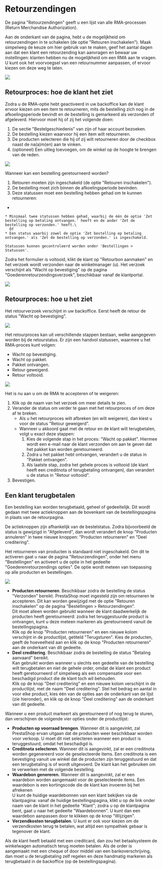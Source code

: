 # Retourzendingen

De pagina "Retourzendingen" geeft u een lijst van alle RMA-processen (Return Merchandise Authorization).

Aan de onderkant van de pagina, hebt u de mogelijkheid om retourzendingen in te schakelen (de optie "Retouren inschakelen"). Maak simpelweg de keuze om hier gebruik van te maken, geef het aantal dagen aan dat een klant een retourzending kan aanvragen en bewaar uw instellingen: klanten hebben nu de mogelijkheid om een RMA aan te vragen. U kunt ook het voorvoegsel van een retournummer aanpassen, of ervoor kiezen om deze weg te laten.

![](../../../.gitbook/assets/40534070.png)

## Retourproces: hoe de klant het ziet <a href="#retourzendingen-retourproces-hoedeklanthetziet" id="retourzendingen-retourproces-hoedeklanthetziet"></a>

Zodra u de RMA-optie hebt geactiveerd in uw backoffice kan de klant ervoor kiezen om een item te retourneren, mits de bestelling zich nog in de afkoelingsperiode bevindt en de bestelling is gemarkeerd als verzonden of afgeleverd. Hiervoor moet hij of zij het volgende doen:

1. De sectie "Bestelgeschiedenis" van zijn of haar account bezoeken.
2. De bestelling kiezen waarvoor hij een item wilt retourneren.
3. De producten selecteren die hij of zij wilt retourneren door de checkbox naast de na(a)m(en) aan te vinken.
4. (optioneel) Een uitleg toevoegen, om de winkel op de hoogte te brengen van de reden.

![](../../../.gitbook/assets/40534071.png)

Wanneer kan een bestelling geretourneerd worden?

1. Retouren moeten zijn ingeschakeld (de optie "Retouren inschakelen").
2. De bestelling moet zich binnen de afkoelingsperiode bevinden.
3. Deze statussen moet een bestelling hebben gehad om te kunnen retourneren:

*

    * Minimaal twee statussen hebben gehad, waarbij de één de optie 'Zet bestelling op betaling ontvangen.' heeft en de ander 'Zet de bestelling op verzonden.' heeft.\
      Óf
    * Een status waarbij zowel de optie 'Zet bestelling op betaling ontvangen.' als 'Zet de bestelling op verzonden.' is ingeschakeld.

    Statussen kunnen gecontroleerd worden onder 'Bestellingen > Statussen'.

Zodra het formulier is voltooid, klikt de klant op "Retourbon aanmaken" en het verzoek wordt verzonden naar de winkelmanager (u). Het verzoek verschijnt als "Wacht op bevestiging" op de pagina "Goederenretourzendingsverzoek", beschikbaar vanaf de klantportal.

![](../../../.gitbook/assets/40534072.png)

## Retourproces: hoe u het ziet <a href="#retourzendingen-retourproces-hoeuhetziet" id="retourzendingen-retourproces-hoeuhetziet"></a>

Het retourverzoek verschijnt in uw backoffice. Eerst heeft de retour de status "Wacht op bevestiging".

![](../../../.gitbook/assets/40534073.png)

Het retourproces kan uit verschillende stappen bestaan, welke aangegeven worden bij de retourstatus. Er zijn een handvol statussen, waarmee u het RMA-proces kunt volgen:

* Wacht op bevestiging.
* Wacht op pakket.
* Pakket ontvangen.
* Retour geweigerd.
* Retour voltooid.

![](../../../.gitbook/assets/40534074.png)

Het is nu aan u om de RMA te accepteren of te weigeren:

1. Klik op de naam van het verzoek om meer details te zien.
2. Verander de status om verder te gaan met het retourproces of om deze af te breken.
   * Als u het retourproces wilt afbreken (en wilt weigeren), dan kiest u voor de status "Retour geweigerd".
   * Wanneer u akkoord gaat met de retour en de klant wilt terugbetalen, volgt u exact deze stappen:
     1. Kies de volgende stap in het proces: "Wacht op pakket". Hiermee wordt een e-mail naar de klant verzonden om aan te geven dat het pakket kan worden geretourneerd.
     2. Zodra u het pakket hebt ontvangen, verandert u de status in "Pakket ontvangen".
     3. Als laatste stap, zodra het gehele proces is voltooid (de klant heeft een creditnota of terugbetaling ontvangen), dan verandert u de status in "Retour voltooid".
3. Bevestigen.

## Een klant terugbetalen <a href="#retourzendingen-eenklantterugbetalen" id="retourzendingen-eenklantterugbetalen"></a>

Een bestelling kan worden terugbetaald, geheel of gedeeltelijk. Dit wordt gedaan met twee actieknoppen aan de bovenkant van de bestellingspagina in plaats van de retourpagina.

De actieknoppen zijn afhankelijk van de bestelstatus. Zodra bijvoorbeeld de status is gewijzigd in "Afgeleverd", dan wordt verandert de knop "Producten annuleren" in twee nieuwe knoppen: "Producten retourneren" en "Deel creditering".

Het retourneren van producten is standaard niet ingeschakeld. Om dit te activeren gaat u naar de pagina "Retourzendingen", onder het menu "Bestellingen" en activeert u de optie in het gedeelte "Goederenretourzendings opties". De optie wordt meteen van toepassing op alle producten en bestellingen.&#x20;

![](../../../.gitbook/assets/40534075.png)

* **Producten retourneren**. Beschikbaar zodra de bestelling de status "Verzonden" bereikt. PrestaShop moet ingesteld zijn om retourneren te accepteren. Dit kan worden gewijzigd met de optie "Retouren inschakelen" op de pagina "Bestellingen > Retourzendingen".\
  Dit moet alleen worden gebruikt wanneer de klant daadwerkelijk de producten heeft geretourneerd: zodra het teruggestuurde product is ontvangen, kunt u deze meteen markeren als geretourneerd vanuit de bestellingspagina.\
  Klik op de knop "Producten retourneren" en een nieuwe kolom verschijnt in de productlijst, getiteld "Terugsturen". Kies de producten, geeft de hoeveelheid aan en klik op de knop "Producten retourneren" aan de onderkant van dit gedeelte.
* **Deel creditering**. Beschikbaar zodra de bestelling de status "Betaling aanvaard" bereikt. \
  Kan gebruikt worden wanneer u slechts een gedeelte van de bestelling wilt terugbetalen en niet de gehele order, omdat de klant een product heeft geretourneerd of simpelweg als een compensatie voor een beschadigd product die de klant toch wil behouden.\
  Klik op de knop "Deel creditering" en een nieuwe kolom verschijnt in de productlijst, met de naam "Deel creditering". Stel het bedrag en aantal in voor elke product, kies één van de opties aan de onderkant van de lijst (zie hieronder), en klik op de knop "Deel creditering" aan de onderkant van dit gedeelte.

Wanneer u een product markeert als geretourneerd of nog terug te sturen, dan verschijnen de volgende vier opties onder de productlijst:

* **Producten op voorraad brengen**. Wanneer dit is aangevinkt, zal PrestaShop ervan uitgaan dat de producten weer beschikbaar worden voor verkoop. U moet dit niet selecteren wanneer een product is teruggestuurd, omdat het beschadigd is.
* **Creditnota selecteren**. Wanneer dit is aangevinkt, zal er een creditnota worden gegenereerd voor de geselecteerde items. Een creditnota is een bevestiging vanuit uw winkel dat de producten zijn teruggestuurd en dat een terugbetaling is of wordt uitgevoerd. De klant kan het gebruiken om te verwerken met de volgende bestelling.
* **Waardebon genereren.** Wanneer dit is aangevinkt, zal er een waardebon worden aangemaakt voor de geselecteerde items. Een waardebon is een kortingscode die de klant kan invoeren bij het afrekenen\
  U kunt de huidige waardebonnen van een klant bekijken via de klantpagina: vanaf de huidige bestellingspagina, klikt u op de link onder naam van de klant in het gedeelte "Klant"; zodra u op de klantpagina bent, gaat u naar het gedeelte "Waardebonnen". U kunt dan een waardebon aanpassen door te klikken op de knop "Wijzigen".
* **Verzendkosten terugbetalen**. U kunt er ook voor kiezen om de verzendkosten terug te betalen, wat altijd een sympathiek gebaar is tegenover de klant.

Als de klant heeft betaald met een creditcard, dan zou het betaalsysteem de winkelwagen automatisch terug moeten betalen. Als de order is aangemaakt met een cheque of door middel van een bankoverschrijving, dan moet u de terugbetaling zelf regelen en deze handmatig markeren als terugbetaald in de backoffice (op de bestellingspagina).
